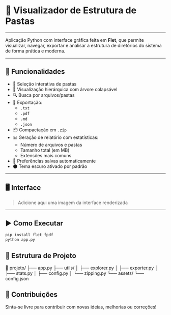 # 📁 Visualizador de Estrutura de Pastas

---
Aplicação Python com interface gráfica feita em **Flet**, que permite visualizar, navegar, exportar e analisar a estrutura de diretórios do sistema de forma prática e moderna.

---

## 🚀 Funcionalidades

- 📂 Seleção interativa de pastas
- 🧭 Visualização hierárquica com árvore colapsável
- 🔍 Busca por arquivos/pastas
- 📄 Exportação:
  - `.txt`
  - `.pdf`
  - `.md`
  - `.json`
- 📦 Compactação em `.zip`
- 📊 Geração de relatório com estatísticas:
  - Número de arquivos e pastas
  - Tamanho total (em MB)
  - Extensões mais comuns
- 🧠 Preferências salvas automaticamente
- 🌑 Tema escuro ativado por padrão

---

## 🖥️ Interface

> Adicione aqui uma imagem da interface renderizada

---

## ▶️ Como Executar

```bash
pip install flet fpdf
python app.py
```

## 📂 Estrutura de Projeto

📁 projeto/
├── app.py
├── utils/
│   ├── explorer.py
│   ├── exporter.py
│   ├── stats.py
│   ├── config.py
│   └── zipping.py
└── assets/
    └── config.json

## 🤝 Contribuições

Sinta-se livre para contribuir com novas ideias, melhorias ou correções!
